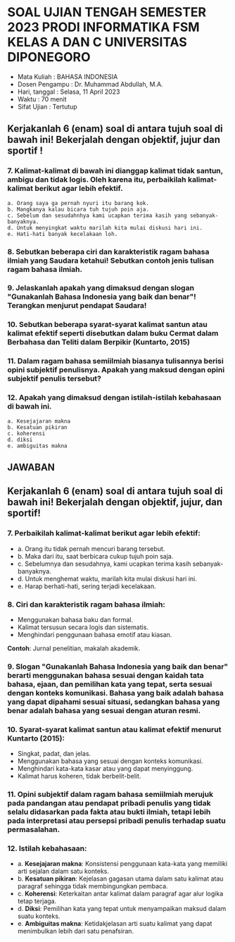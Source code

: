 # SOAL UJIAN TENGAH SEMESTER 2023 PRODI INFORMATIKA FSM KELAS A DAN C UNIVERSITAS DIPONEGORO

- Mata Kuliah : BAHASA INDONESIA
- Dosen Pengampu : Dr. Muhammad Abdullah, M.A.
- Hari, tanggal : Selasa, 11 April 2023
- Waktu : 70 menit
- Sifat Ujian : Tertutup

## Kerjakanlah 6 (enam) soal di antara tujuh soal di bawah ini! Bekerjalah dengan objektif, jujur dan sportif !

### 7. Kalimat-kalimat di bawah ini dianggap kalimat tidak santun, ambigu dan tidak logis. Oleh karena itu, perbaikilah kalimat-kalimat berikut agar lebih efektif.
    a. Orang saya ga pernah nyuri itu barang kok.
    b. Mangkanya kalau bicara tuh tujuh poin aja.
    c. Sebelum dan sesudahnhya kami ucapkan terima kasih yang sebanyak- banyaknya.
    d. Untuk menyingkat waktu marilah kita mulai diskusi hari ini.
    e. Hati-hati banyak kecelakaan loh.

### 8. Sebutkan beberapa ciri dan karakteristik ragam bahasa ilmiah yang Saudara ketahui! Sebutkan contoh jenis tulisan ragam bahasa ilmiah.

### 9. Jelaskanlah apakah yang dimaksud dengan slogan "Gunakanlah Bahasa Indonesia yang baik dan benar"! Terangkan menjurut pendapat Saudara!

### 10. Sebutkan beberapa syarat-syarat kalimat santun atau kalimat efektif seperti disebutkan dalam buku Cermat dalam Berbahasa dan Teliti dalam Berpikir (Kuntarto, 2015)

### 11. Dalam ragam bahasa semiilmiah biasanya tulisannya berisi opini subjektif penulisnya. Apakah yang maksud dengan opini subjektif penulis tersebut?

### 12. Apakah yang dimaksud dengan istilah-istilah kebahasaan di bawah ini.
    a. Kesejajaran makna
    b. Kesatuan pikiran
    c. koherensi
    d. diksi
    e. ambiguitas makna



## JAWABAN

## Kerjakanlah 6 (enam) soal di antara tujuh soal di bawah ini! Bekerjalah dengan objektif, jujur, dan sportif!

### 7. Perbaikilah kalimat-kalimat berikut agar lebih efektif:
   - a. Orang itu tidak pernah mencuri barang tersebut.
   - b. Maka dari itu, saat berbicara cukup tujuh poin saja.
   - c. Sebelumnya dan sesudahnya, kami ucapkan terima kasih sebanyak-banyaknya.
   - d. Untuk menghemat waktu, marilah kita mulai diskusi hari ini.
   - e. Harap berhati-hati, sering terjadi kecelakaan.

### 8. Ciri dan karakteristik ragam bahasa ilmiah:
   - Menggunakan bahasa baku dan formal.
   - Kalimat tersusun secara logis dan sistematis.
   - Menghindari penggunaan bahasa emotif atau kiasan.
   
   **Contoh**: Jurnal penelitian, makalah akademik.

### 9. Slogan "Gunakanlah Bahasa Indonesia yang baik dan benar" berarti menggunakan bahasa sesuai dengan kaidah tata bahasa, ejaan, dan pemilihan kata yang tepat, serta sesuai dengan konteks komunikasi. Bahasa yang baik adalah bahasa yang dapat dipahami sesuai situasi, sedangkan bahasa yang benar adalah bahasa yang sesuai dengan aturan resmi.

### 10. Syarat-syarat kalimat santun atau kalimat efektif menurut Kuntarto (2015):
   - Singkat, padat, dan jelas.
   - Menggunakan bahasa yang sesuai dengan konteks komunikasi.
   - Menghindari kata-kata kasar atau yang dapat menyinggung.
   - Kalimat harus koheren, tidak berbelit-belit.

### 11. Opini subjektif dalam ragam bahasa semiilmiah merujuk pada pandangan atau pendapat pribadi penulis yang tidak selalu didasarkan pada fakta atau bukti ilmiah, tetapi lebih pada interpretasi atau persepsi pribadi penulis terhadap suatu permasalahan.

### 12. Istilah kebahasaan:
   - a. **Kesejajaran makna**: Konsistensi penggunaan kata-kata yang memiliki arti sejalan dalam satu konteks.
   - b. **Kesatuan pikiran**: Kejelasan gagasan utama dalam satu kalimat atau paragraf sehingga tidak membingungkan pembaca.
   - c. **Koherensi**: Keterkaitan antar kalimat dalam paragraf agar alur logika tetap terjaga.
   - d. **Diksi**: Pemilihan kata yang tepat untuk menyampaikan maksud dalam suatu konteks.
   - e. **Ambiguitas makna**: Ketidakjelasan arti suatu kalimat yang dapat menimbulkan lebih dari satu penafsiran.


